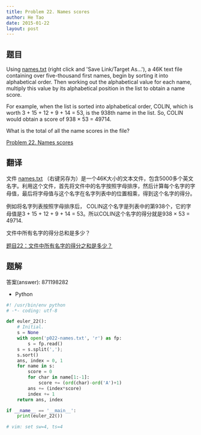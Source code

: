 ```yaml
---
title: Problem 22. Names scores
author: He Tao
date: 2015-01-22
layout: post
---
```


## 题目

Using [names.txt](../resource/p022-names.txt) (right click and 'Save Link/Target As...'), a 46K text file containing over five-thousand first names, begin by sorting it into alphabetical order. Then working out the alphabetical value for each name, multiply this value by its alphabetical position in the list to obtain a name score.

For example, when the list is sorted into alphabetical order, COLIN, which is worth 3 + 15 + 12 + 9 + 14 = 53, is the 938th name in the list. So, COLIN would obtain a score of 938 × 53 = 49714.

What is the total of all the name scores in the file?

[Problem 22. Names scores](https://projecteuler.net/problem=22 "Problem 22")

## 翻译

文件 [names.txt](../resource/p022-names.txt) （右键另存为）是一个46K大小的文本文件，包含5000多个英文名字。利用这个文件，首先将文件中的名字按照字母排序，然后计算每个名字的字母值，最后将字母值与这个名字在名字列表中的位置相乘，得到这个名字的得分。

例如将名字列表按照字母排序后， COLIN这个名字是列表中的第938个，它的字母值是3 + 15 + 12 + 9 + 14 = 53。所以COLIN这个名字的得分就是938 × 53 = 49714.

文件中所有名字的得分总和是多少？

[题目22：文件中所有名字的得分之和是多少？](http://pe.spiritzhang.com/index.php/2011-05-11-09-44-54/23-22 "题目22")

## 题解

答案(answer): 871198282

+ Python

~~~python
#! /usr/bin/env python
# -*- coding: utf-8

def euler_22():
    # Initial.
    s = None
    with open('p022-names.txt', 'r') as fp:
        s = fp.read()
    s = s.split(',');
    s.sort()
    ans, index = 0, 1
    for name in s:
        score = 0
        for char in name[1:-1]:
            score += (ord(char)-ord('A')+1)
        ans += (index*score)
        index += 1
    return ans, index

if __name__ == '__main__':
    print(euler_22())

# vim: set sw=4, ts=4
~~~

